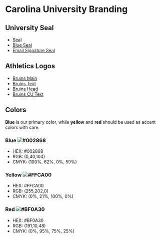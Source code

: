 # Carolina University Branding
## University Seal
* [Seal](https://marketing.piedmontu.edu/cu-logo-assets/seal.png)
* [Blue Seal](https://marketing.piedmontu.edu/cu-logo-assets/seal-blue.png)
* [Email Signature Seal](https://marketing.piedmontu.edu/cu-logo-assets/seal-email.png)

## Athletics Logos
* [Bruins Main](https://marketing.piedmontu.edu/cu-logo-assets/bruins-main.png)
* [Bruins Text](https://marketing.piedmontu.edu/cu-logo-assets/bruins-text.png)
* [Bruins Head](https://marketing.piedmontu.edu/cu-logo-assets/bruins-head.png)
* [Bruins CU Text](https://marketing.piedmontu.edu/cu-logo-assets/bruins-cu-text.png)

## Colors
**Blue** is our primary color, while **yellow** and **red** should be used as accent colors with care.
### Blue ![#002868](https://placehold.it/15/002868/000000?text=+)
* HEX: #002868
* RGB: (0,40,104)
* CMYK: (100%, 62%, 0%, 59%)
### Yellow ![#FFCA00](https://placehold.it/15/FFCA00/000000?text=+)
* HEX: #FFCA00
* RGB: (255,202,0)
* CMYK: (0%, 21%, 100%, 0%)
### Red ![#BF0A30](https://placehold.it/15/BF0A30/000000?text=+)
* HEX: #BF0A30
* RGB: (191,10,48)
* CMYK: (0%, 95%, 75%, 25%)
